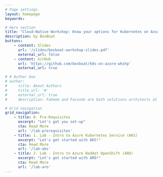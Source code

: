```yaml
---
# Page settings
layout: homepage
keywords:

# Hero section
title: "Cloud-Native Workshop: Know your options for Kubernetes on Azure"
description: by BoxBoat
buttons:
    - content: Slides
      url: '/slides/boxboat-workshop-slides.pdf'
      external_url: false
    - content: GitHub
      url: 'https://github.com/boxboat/k8s-on-azure-wkshp'
      external_url: true

# # Author box
# author:
#     title: About Authors
#     title_url: '#'
#     external_url: true
#     description: Faheem and Facundo are both solutions architects at BoxBoat specializing in Kubernetes on Azure.

# Grid navigation
grid_navigation:
    - title: 0. Pre-Requisites
      excerpt: "Let's get you set-up"
      cta: Read More
      url: '/lab-prerequisites'
    - title: 1. Lab - Intro to Azure Kubernetes Service (AKS)
      excerpt: "Let's get started with AKS!"
      cta: Read More
      url: '/lab-aks'
    - title: 2. Lab - Intro to Azure RedHat OpenShift (ARO)
      excerpt: "Let's get started with ARO!"
      cta: Read More
      url: '/lab-aro'
---
```


